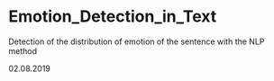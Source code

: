 # Emotion_Detection_in_Text
Detection of the distribution of emotion of the sentence with the NLP method

02.08.2019
